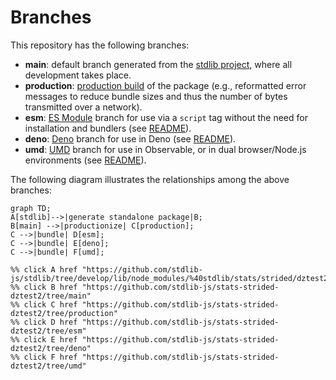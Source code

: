 <!--

@license Apache-2.0

Copyright (c) 2022 The Stdlib Authors.

Licensed under the Apache License, Version 2.0 (the "License");
you may not use this file except in compliance with the License.
You may obtain a copy of the License at

    http://www.apache.org/licenses/LICENSE-2.0

Unless required by applicable law or agreed to in writing, software
distributed under the License is distributed on an "AS IS" BASIS,
WITHOUT WARRANTIES OR CONDITIONS OF ANY KIND, either express or implied.
See the License for the specific language governing permissions and
limitations under the License.

-->

# Branches

This repository has the following branches:

-   **main**: default branch generated from the [stdlib project][stdlib-url], where all development takes place.
-   **production**: [production build][production-url] of the package (e.g., reformatted error messages to reduce bundle sizes and thus the number of bytes transmitted over a network).
-   **esm**: [ES Module][esm-url] branch for use via a `script` tag without the need for installation and bundlers (see [README][esm-readme]).
-   **deno**: [Deno][deno-url] branch for use in Deno (see [README][deno-readme]).
-   **umd**: [UMD][umd-url] branch for use in Observable, or in dual browser/Node.js environments (see [README][umd-readme]).

The following diagram illustrates the relationships among the above branches:

```mermaid
graph TD;
A[stdlib]-->|generate standalone package|B;
B[main] -->|productionize| C[production];
C -->|bundle| D[esm];
C -->|bundle| E[deno];
C -->|bundle| F[umd];

%% click A href "https://github.com/stdlib-js/stdlib/tree/develop/lib/node_modules/%40stdlib/stats/strided/dztest2"
%% click B href "https://github.com/stdlib-js/stats-strided-dztest2/tree/main"
%% click C href "https://github.com/stdlib-js/stats-strided-dztest2/tree/production"
%% click D href "https://github.com/stdlib-js/stats-strided-dztest2/tree/esm"
%% click E href "https://github.com/stdlib-js/stats-strided-dztest2/tree/deno"
%% click F href "https://github.com/stdlib-js/stats-strided-dztest2/tree/umd"
```

[stdlib-url]: https://github.com/stdlib-js/stdlib/tree/develop/lib/node_modules/%40stdlib/stats/strided/dztest2
[production-url]: https://github.com/stdlib-js/stats-strided-dztest2/tree/production
[deno-url]: https://github.com/stdlib-js/stats-strided-dztest2/tree/deno
[deno-readme]: https://github.com/stdlib-js/stats-strided-dztest2/blob/deno/README.md
[umd-url]: https://github.com/stdlib-js/stats-strided-dztest2/tree/umd
[umd-readme]: https://github.com/stdlib-js/stats-strided-dztest2/blob/umd/README.md
[esm-url]: https://github.com/stdlib-js/stats-strided-dztest2/tree/esm
[esm-readme]: https://github.com/stdlib-js/stats-strided-dztest2/blob/esm/README.md